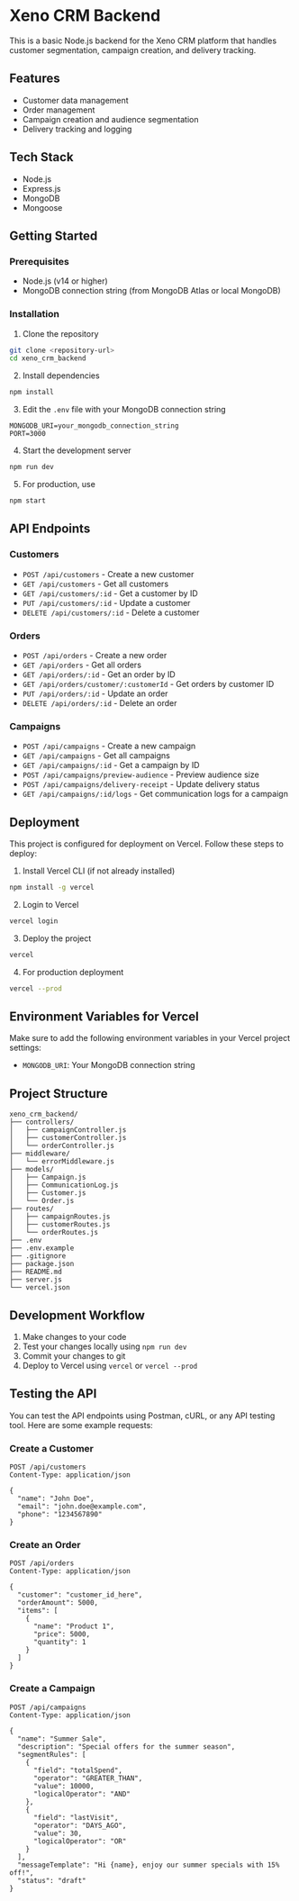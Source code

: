 # Xeno CRM Backend

This is a basic Node.js backend for the Xeno CRM platform that handles customer segmentation, campaign creation, and delivery tracking.

## Features

- Customer data management
- Order management
- Campaign creation and audience segmentation
- Delivery tracking and logging

## Tech Stack

- Node.js
- Express.js
- MongoDB
- Mongoose

## Getting Started

### Prerequisites

- Node.js (v14 or higher)
- MongoDB connection string (from MongoDB Atlas or local MongoDB)

### Installation

1. Clone the repository
```bash
git clone <repository-url>
cd xeno_crm_backend
```

2. Install dependencies
```bash
npm install
```

3. Edit the `.env` file with your MongoDB connection string
```
MONGODB_URI=your_mongodb_connection_string
PORT=3000
```

4. Start the development server
```bash
npm run dev
```

5. For production, use
```bash
npm start
```

## API Endpoints

### Customers

- `POST /api/customers` - Create a new customer
- `GET /api/customers` - Get all customers
- `GET /api/customers/:id` - Get a customer by ID
- `PUT /api/customers/:id` - Update a customer
- `DELETE /api/customers/:id` - Delete a customer

### Orders

- `POST /api/orders` - Create a new order
- `GET /api/orders` - Get all orders
- `GET /api/orders/:id` - Get an order by ID
- `GET /api/orders/customer/:customerId` - Get orders by customer ID
- `PUT /api/orders/:id` - Update an order
- `DELETE /api/orders/:id` - Delete an order

### Campaigns

- `POST /api/campaigns` - Create a new campaign
- `GET /api/campaigns` - Get all campaigns
- `GET /api/campaigns/:id` - Get a campaign by ID
- `POST /api/campaigns/preview-audience` - Preview audience size
- `POST /api/campaigns/delivery-receipt` - Update delivery status
- `GET /api/campaigns/:id/logs` - Get communication logs for a campaign

## Deployment

This project is configured for deployment on Vercel. Follow these steps to deploy:

1. Install Vercel CLI (if not already installed)
```bash
npm install -g vercel
```

2. Login to Vercel
```bash
vercel login
```

3. Deploy the project
```bash
vercel
```

4. For production deployment
```bash
vercel --prod
```

## Environment Variables for Vercel

Make sure to add the following environment variables in your Vercel project settings:

- `MONGODB_URI`: Your MongoDB connection string

## Project Structure

```
xeno_crm_backend/
├── controllers/
│   ├── campaignController.js
│   ├── customerController.js
│   └── orderController.js
├── middleware/
│   └── errorMiddleware.js
├── models/
│   ├── Campaign.js
│   ├── CommunicationLog.js
│   ├── Customer.js
│   └── Order.js
├── routes/
│   ├── campaignRoutes.js
│   ├── customerRoutes.js
│   └── orderRoutes.js
├── .env
├── .env.example
├── .gitignore
├── package.json
├── README.md
├── server.js
└── vercel.json
```

## Development Workflow

1. Make changes to your code
2. Test your changes locally using `npm run dev`
3. Commit your changes to git
4. Deploy to Vercel using `vercel` or `vercel --prod`

## Testing the API

You can test the API endpoints using Postman, cURL, or any API testing tool. Here are some example requests:

### Create a Customer
```
POST /api/customers
Content-Type: application/json

{
  "name": "John Doe",
  "email": "john.doe@example.com",
  "phone": "1234567890"
}
```

### Create an Order
```
POST /api/orders
Content-Type: application/json

{
  "customer": "customer_id_here",
  "orderAmount": 5000,
  "items": [
    {
      "name": "Product 1",
      "price": 5000,
      "quantity": 1
    }
  ]
}
```

### Create a Campaign
```
POST /api/campaigns
Content-Type: application/json

{
  "name": "Summer Sale",
  "description": "Special offers for the summer season",
  "segmentRules": [
    {
      "field": "totalSpend",
      "operator": "GREATER_THAN",
      "value": 10000,
      "logicalOperator": "AND"
    },
    {
      "field": "lastVisit",
      "operator": "DAYS_AGO",
      "value": 30,
      "logicalOperator": "OR"
    }
  ],
  "messageTemplate": "Hi {name}, enjoy our summer specials with 15% off!",
  "status": "draft"
}
```